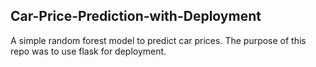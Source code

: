 ## Car-Price-Prediction-with-Deployment

A simple random forest model to predict car prices. The purpose of this repo was to use flask for deployment.
